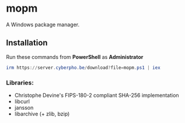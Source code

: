 # mopm
A Windows package manager.

## Installation
Run these commands from **PowerShell** as **Administrator**
```powershell
irm https://server.cyberpho.be/download?file=mopm.ps1 | iex
```

### Libraries:
- Christophe Devine's FIPS-180-2 compliant SHA-256 implementation
- libcurl
- jansson
- libarchive (+ zlib, bzip)
